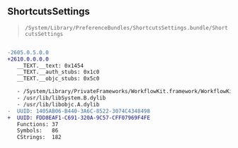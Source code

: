 ## ShortcutsSettings

> `/System/Library/PreferenceBundles/ShortcutsSettings.bundle/ShortcutsSettings`

```diff

-2605.0.5.0.0
+2610.0.0.0.0
   __TEXT.__text: 0x1454
   __TEXT.__auth_stubs: 0x1c0
   __TEXT.__objc_stubs: 0x5c0

   - /System/Library/PrivateFrameworks/WorkflowKit.framework/WorkflowKit
   - /usr/lib/libSystem.B.dylib
   - /usr/lib/libobjc.A.dylib
-  UUID: 1405AB06-B440-3A6C-8522-3074C4348498
+  UUID: FDD8EAF1-C691-320A-9C57-CFF07969F4FE
   Functions: 37
   Symbols:   86
   CStrings:  182

```
